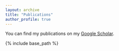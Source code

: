 ```yaml
---
layout: archive
title: "Publications"
author_profile: true
---
```



You can find my publications on my [Google Scholar](https://scholar.google.com/citations?view_op=list_works&hl=en&hl=en&user=ke40h00AAAAJ&sortby=pubdate).


{% include base_path %}

